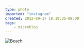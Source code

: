 ```yaml
---
type: photo
imported: "instagram"
created: 2012-09-17 19:19:35-08:00
tags:
    - microblog
---
```

![Beach](/media/images/photos/2012/09/40a206222cb57ff1e2b7df9937a8527d.jpg)

